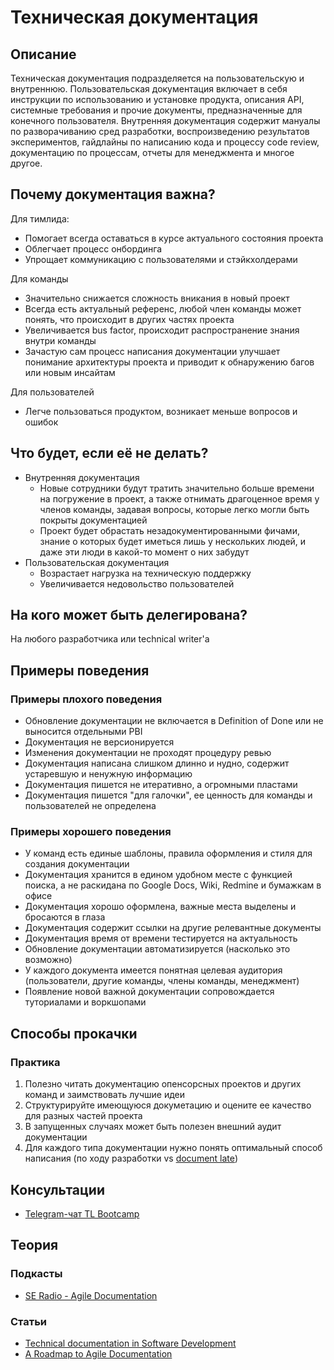 # Техническая документация
## Описание
Техническая документация подразделяется на пользовательскую и внутреннюю. Пользовательская документация включает в себя инструкции по использованию и установке продукта, описания API, системные требования и прочие документы, предназначенные для конечного пользователя. Внутренняя документация содержит мануалы по разворачиванию сред разработки, воспроизведению результатов экспериментов, гайдлайны по написанию кода и процессу code review, документацию по процессам, отчеты для менеджмента и многое другое.
## Почему документация важна?
Для тимлида:
- Помогает всегда оставаться в курсе актуального состояния проекта
- Облегчает процесс онбординга
- Упрощает коммуникацию с пользователями и стэйкхолдерами

Для команды
- Значительно снижается сложность вникания в новый проект
- Всегда есть актуальный референс, любой член команды может понять, что происходит в других частях проекта
- Увеличивается bus factor, происходит распространение знания внутри команды
- Зачастую сам процесс написания документации улучшает понимание архитектуры проекта и приводит к обнаружению багов или новым инсайтам

Для пользователей
- Легче пользоваться продуктом, возникает меньше вопросов и ошибок
## Что будет, если её не делать?
- Внутренняя документация
   - Новые сотрудники будут тратить значительно больше времени на погружение в проект, а также отнимать драгоценное время у членов команды, задавая вопросы, которые легко могли быть покрыты документацией
    - Проект будет обрастать незадокументированными фичами, знание о которых будет иметься лишь у нескольких людей, и даже эти люди в какой-то момент о них забудут
 - Пользовательская документация
    - Возрастает нагрузка на техническую поддержку
    - Увеличивается недовольство пользователей

## На кого может быть делегирована?
На любого разработчика или technical writer'а
## Примеры поведения
### Примеры плохого поведения
- Обновление документации не включается в Definition of Done или не выносится отдельными PBI
- Документация не версионируется
- Изменения документации не проходят процедуру ревью
- Документация написана слишком длинно и нудно, содержит устаревшую и ненужную информацию
- Документация пишется не итеративно, а огромными пластами
- Документация пишется "для галочки", ее ценность для команды и пользователей не определена

### Примеры хорошего поведения
- У команд есть единые шаблоны, правила оформления и стиля для создания документации
- Документация хранится в едином удобном месте с функцией поиска, а не раскидана по Google Docs, Wiki, Redmine и бумажкам в офисе
- Документация хорошо оформлена, важные места выделены и бросаются в глаза
- Документация содержит ссылки на другие релевантные документы
- Документация время от времени тестируется на актуальность
- Обновление документации автоматизируется (насколько это возможно)
- У каждого документа имеется понятная целевая аудитория (пользователи, другие команды, члены команды, менеджмент)
- Появление новой важной документации сопровождается туториалами и воркшопами

## Способы прокачки
### Практика
1. Полезно читать документацию опенсорсных проектов и других команд и заимствовать лучшие идеи
2. Структурируйте имеющуюся докуметацию и оцените ее качество для разных частей проекта
3. В запущенных случаях может быть полезен внешний аудит документации
4. Для каждого типа документации нужно понять оптимальный способ написания (по ходу разработки vs [document late](http://agilemodeling.com/essays/documentLate.htm))

## Консультации
- [Telegram-чат TL Bootcamp](https://tlinks.run/tlbootcamp)

## Теория
### Подкасты
- [SE Radio - Agile Documentation](https://podbay.fm/podcast/120906714/e/1159882035)
### Статьи
- [Technical documentation in Software Development](https://www.altexsoft.com/blog/business/technical-documentation-in-software-development-types-best-practices-and-tools/)
- [A Roadmap to Agile Documentation](https://www.infoq.com/articles/roadmap-agile-documentation/)